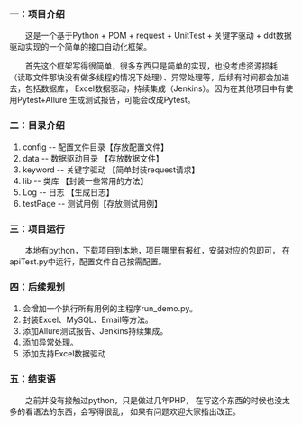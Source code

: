 ### 一：项目介绍
    
&emsp;&emsp;这是一个基于Python + POM + request + UnitTest + 
关键字驱动 + ddt数据驱动实现的一个简单的接口自动化框架。

&emsp;&emsp;首先这个框架写得很简单，很多东西只是简单的实现，也没考虑资源损耗
（读取文件那块没有做多线程的情况下处理）、异常处理等，后续有时间都会加进去，包括数据库，
Excel数据驱动，持续集成（Jenkins）。因为在其他项目中有使用Pytest+Allure
生成测试报告，可能会改成Pytest。

### 二：目录介绍

1. config  -- 配置文件目录【存放配置文件】                     
2. data  -- 数据驱动目录 【存放数据文件】
3. keyword -- 关键字驱动 【简单封装request请求】
4. lib -- 类库 【封装一些常用的方法】
5. Log -- 日志 【生成日志】
6. testPage -- 测试用例【存放测试用例】

### 三：项目运行

&emsp;&emsp;本地有python，下载项目到本地，项目哪里有报红，安装对应的包即可，
在apiTest.py中运行，配置文件自己按需配置。


### 四：后续规划

1. 会增加一个执行所有用例的主程序run_demo.py。
2. 封装Excel、MySQL、Email等方法。
3. 添加Allure测试报告、Jenkins持续集成。
4. 添加异常处理。
5. 添加支持Excel数据驱动


### 五：结束语
&emsp;&emsp;之前并没有接触过python，只是做过几年PHP，
在写这个东西的时候也没太多的看语法的东西，会写得很乱，
如果有问题欢迎大家指出改正。


    